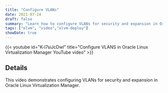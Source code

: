```yaml
---
title: "Configure VLANs"
date: 2021-07-24
draft: false
summary: "Learn how to configure VLANs for security and expansion in Oracle Linux Virtualization Manager."
tags: ["olvm", "video","olvm-deploy"]
showDate: true
---
```


{{< youtube id="K-l7siJcDwI" title="Configure VLANS in Oracle Linux Virtualization Manager YouTube video" >}}

## Details

This video demonstrates configuring VLANs for security and expansion in Oracle Linux Virtualization Manager.
